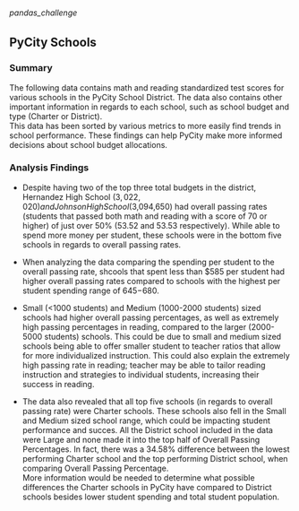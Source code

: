 ###### pandas_challenge

## PyCity Schools

### Summary

The following data contains math and reading standardized test scores for various schools in the PyCity School District. The data also contains other important information in regards to each school, such as school budget and type (Charter or District).    
This data has been sorted by various metrics to more easily find trends in school performance. These findings can help PyCity make more informed decisions about school budget allocations. 

### Analysis Findings

* Despite having two of the top three total budgets in the district, Hernandez High School ($3,022,020) and Johnson High School ($3,094,650) had overall passing rates (students that passed both math and reading with a score of 70 or higher) of just over 50% (53.52 and 53.53 respectively). While able to spend more money per student, these schools were in the bottom five schools in regards to overall passing rates. 

* When analyzing the data comparing the spending per student to the overall passing rate, shcools that spent less than $585 per student had higher overall passing rates compared to schools with the highest per student spending range of $645-$680. 

* Small (<1000 students) and Medium (1000-2000 students) sized schools had higher overall passing percentages, as well as extremely high passing percentages in reading, compared to the larger (2000-5000 students) schools. This could be due to small and medium sized schools being able to offer smaller student to teacher ratios that allow for more individualized instruction. This could also explain the extremely high passing rate in reading; teacher may be able to tailor reading instruction and strategies to individual students, increasing their success in reading. 

* The data also revealed that all top five schools (in regards to overall passing rate) were Charter schools. These schools also fell in the Small and Medium sized school range, which could be impacting student performance and succes. All the District school included in the data were Large and none made it into the top half of Overall Passing Percentages. In fact, there was a 34.58% difference between the lowest performing Charter school and the top performing District school, when comparing Overall Passing Percentage.  
More information would be needed to determine what possible differences the Charter schools in PyCity have compared to District schools besides lower student spending and total student population.
